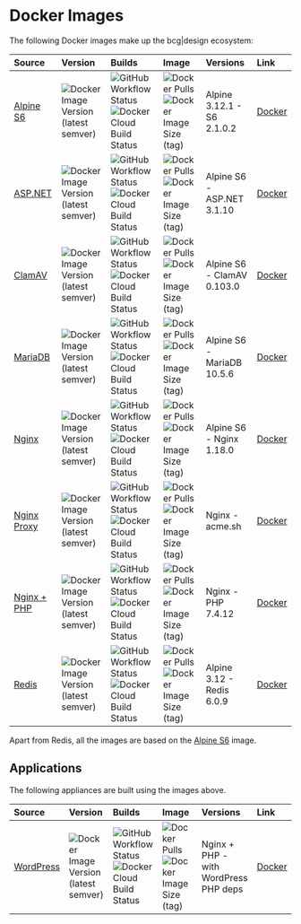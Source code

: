 # Docker Images

The following Docker images make up the bcg|design ecosystem:

Source                                                         | Version                                                                                                               | Builds                                                                                                                                                                                                                                  | Image                                                                                                                                                                                                   | Versions                      | Link                                                  
:------------------------------------------------------------- | :-------------------------------------------------------------------------------------------------------------------- | :-------------------------------------------------------------------------------------------------------------------------------------------------------------------------------------------------------------------------------------- | :------------------------------------------------------------------------------------------------------------------------------------------------------------------------------------------------------ | :---------------------------- | :-------------------------------------------------------
[Alpine S6](https://github.com/bencgreen/docker-alpine-s6)     | ![Docker Image Version (latest semver)](https://img.shields.io/docker/v/bcgdesign/alpine-s6?sort=semver)   | ![GitHub Workflow Status](https://img.shields.io/github/workflow/status/bencgreen/docker-alpine-s6/build?label=github)<br/>![Docker Cloud Build Status](https://img.shields.io/docker/cloud/build/bcgdesign/alpine-s6?label=docker)     | ![Docker Pulls](https://img.shields.io/docker/pulls/bcgdesign/alpine-s6?label=pulls)<br/>![Docker Image Size (tag)](https://img.shields.io/docker/image-size/bcgdesign/alpine-s6/latest?label=size)     | Alpine 3.12.1 - S6 2.1.0.2    | [Docker](https://hub.docker.com/r/bcgdesign/alpine-s6) 
[ASP.NET](https://github.com/bencgreen/docker-aspnet)          | ![Docker Image Version (latest semver)](https://img.shields.io/docker/v/bcgdesign/aspnet?sort=semver)      | ![GitHub Workflow Status](https://img.shields.io/github/workflow/status/bencgreen/docker-aspnet/build?label=github)<br/>![Docker Cloud Build Status](https://img.shields.io/docker/cloud/build/bcgdesign/aspnet?label=docker)           | ![Docker Pulls](https://img.shields.io/docker/pulls/bcgdesign/aspnet?label=pulls)<br/>![Docker Image Size (tag)](https://img.shields.io/docker/image-size/bcgdesign/aspnet/latest?label=size)           | Alpine S6 - ASP.NET 3.1.10    | [Docker](https://hub.docker.com/r/bcgdesign/aspnet)    
[ClamAV](https://github.com/bencgreen/docker-clamav)           | ![Docker Image Version (latest semver)](https://img.shields.io/docker/v/bcgdesign/clamav?sort=semver)      | ![GitHub Workflow Status](https://img.shields.io/github/workflow/status/bencgreen/docker-clamav/build?label=github)<br/>![Docker Cloud Build Status](https://img.shields.io/docker/cloud/build/bcgdesign/clamav?label=docker)           | ![Docker Pulls](https://img.shields.io/docker/pulls/bcgdesign/clamav?label=pulls)<br/>![Docker Image Size (tag)](https://img.shields.io/docker/image-size/bcgdesign/clamav/latest?label=size)           | Alpine S6 - ClamAV 0.103.0    | [Docker](https://hub.docker.com/r/bcgdesign/clamav)    
[MariaDB](https://github.com/bencgreen/docker-mariadb)         | ![Docker Image Version (latest semver)](https://img.shields.io/docker/v/bcgdesign/mariadb?sort=semver)     | ![GitHub Workflow Status](https://img.shields.io/github/workflow/status/bencgreen/docker-mariadb/build?label=github)<br/>![Docker Cloud Build Status](https://img.shields.io/docker/cloud/build/bcgdesign/mariadb?label=docker)         | ![Docker Pulls](https://img.shields.io/docker/pulls/bcgdesign/mariadb?label=pulls)<br/>![Docker Image Size (tag)](https://img.shields.io/docker/image-size/bcgdesign/mariadb/latest?label=size)         | Alpine S6 - MariaDB 10.5.6    | [Docker](https://hub.docker.com/r/bcgdesign/mariadb)   
[Nginx](https://github.com/bencgreen/docker-nginx)             | ![Docker Image Version (latest semver)](https://img.shields.io/docker/v/bcgdesign/nginx?sort=semver)       | ![GitHub Workflow Status](https://img.shields.io/github/workflow/status/bencgreen/docker-nginx/build?label=github)<br/>![Docker Cloud Build Status](https://img.shields.io/docker/cloud/build/bcgdesign/nginx?label=docker)             | ![Docker Pulls](https://img.shields.io/docker/pulls/bcgdesign/nginx?label=pulls)<br/>![Docker Image Size (tag)](https://img.shields.io/docker/image-size/bcgdesign/nginx/latest?label=size)             | Alpine S6 - Nginx 1.18.0      | [Docker](https://hub.docker.com/r/bcgdesign/nginx)     
[Nginx Proxy](https://github.com/bencgreen/docker-nginx-proxy) | ![Docker Image Version (latest semver)](https://img.shields.io/docker/v/bcgdesign/nginx-proxy?sort=semver) | ![GitHub Workflow Status](https://img.shields.io/github/workflow/status/bencgreen/docker-nginx-proxy/build?label=github)<br/>![Docker Cloud Build Status](https://img.shields.io/docker/cloud/build/bcgdesign/nginx-proxy?label=docker) | ![Docker Pulls](https://img.shields.io/docker/pulls/bcgdesign/nginx-proxy?label=pulls)<br/>![Docker Image Size (tag)](https://img.shields.io/docker/image-size/bcgdesign/nginx-proxy/latest?label=size) | Nginx - acme.sh               | [Docker](https://hub.docker.com/r/bcgdesign/nginx-proxy) 
[Nginx + PHP](https://github.com/bencgreen/docker-nginx-php)   | ![Docker Image Version (latest semver)](https://img.shields.io/docker/v/bcgdesign/nginx-php?sort=semver)   | ![GitHub Workflow Status](https://img.shields.io/github/workflow/status/bencgreen/docker-nginx-php/build?label=github)<br/>![Docker Cloud Build Status](https://img.shields.io/docker/cloud/build/bcgdesign/nginx-php?label=docker)     | ![Docker Pulls](https://img.shields.io/docker/pulls/bcgdesign/nginx-php?label=pulls)<br/>![Docker Image Size (tag)](https://img.shields.io/docker/image-size/bcgdesign/nginx-php/latest?label=size)     | Nginx - PHP 7.4.12            | [Docker](https://hub.docker.com/r/bcgdesign/nginx-php) 
[Redis](https://github.com/bencgreen/docker-redis)             | ![Docker Image Version (latest semver)](https://img.shields.io/docker/v/bcgdesign/redis?sort=semver)       | ![GitHub Workflow Status](https://img.shields.io/github/workflow/status/bencgreen/docker-redis/build?label=github)<br/>![Docker Cloud Build Status](https://img.shields.io/docker/cloud/build/bcgdesign/redis?label=docker)             | ![Docker Pulls](https://img.shields.io/docker/pulls/bcgdesign/redis?label=pulls)<br/>![Docker Image Size (tag)](https://img.shields.io/docker/image-size/bcgdesign/redis/latest?label=size)             | Alpine 3.12 - Redis 6.0.9     | [Docker](https://hub.docker.com/r/bcgdesign/redis)     

Apart from Redis, all the images are based on the [Alpine S6](https://github.com/bencgreen/docker-alpine-s6) image.

## Applications

The following appliances are built using the images above.

Source                                                     | Version                                                                                                             | Builds                                                                                                                                                                                                                              | Image                                                                                                                                                                                               | Versions                                  | Link                                                  
:--------------------------------------------------------- | :------------------------------------------------------------------------------------------------------------------ | :---------------------------------------------------------------------------------------------------------------------------------------------------------------------------------------------------------------------------------- | :-------------------------------------------------------------------------------------------------------------------------------------------------------------------------------------------------- | :---------------------------------------- | :-----------------------------------------------------
[WordPress](https://github.com/bencgreen/docker-wordpress) | ![Docker Image Version (latest semver)](https://img.shields.io/docker/v/bcgdesign/wordpress?sort=semver) | ![GitHub Workflow Status](https://img.shields.io/github/workflow/status/bencgreen/docker-wordpress/build?label=github)<br/>![Docker Cloud Build Status](https://img.shields.io/docker/cloud/build/bcgdesign/wordpress?label=docker) | ![Docker Pulls](https://img.shields.io/docker/pulls/bcgdesign/wordpress?label=pulls)<br/>![Docker Image Size (tag)](https://img.shields.io/docker/image-size/bcgdesign/wordpress/latest?label=size) | Nginx + PHP - <br>with WordPress PHP deps | [Docker](https://hub.docker.com/r/bcgdesign/wordpress) 
